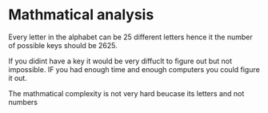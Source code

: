 # Mathmatical analysis 
Every letter in the alphabet can be 25 different letters hence it the number of possible keys should be 2625.

If you didint have a key it would be very diffuclt to figure out but not impossible. IF you had enough time and enough computers you could figure it out. 

The mathmatical complexity is not very hard beucase its letters and not numbers 
 
